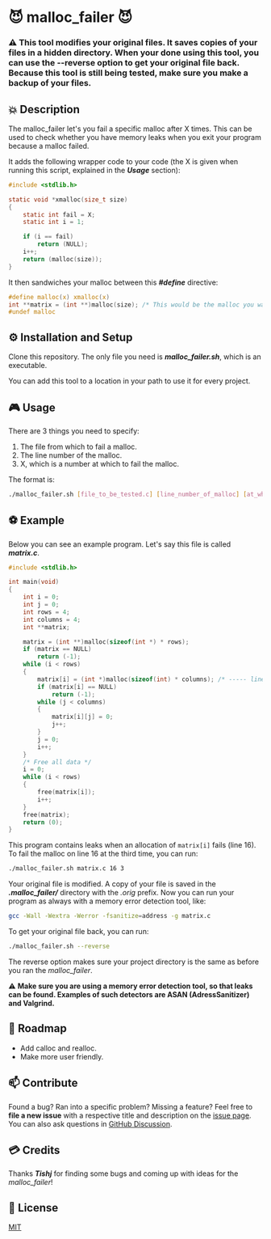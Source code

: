 # :smiling_imp: malloc_failer :smiling_imp:

### :warning: **This tool modifies your original files. It saves copies of your files in a hidden directory. When your done using this tool, you can use the --reverse option to get your original file back. Because this tool is still being tested, make sure you make a backup of your files.** 

## :boom: Description

The malloc_failer let's you fail a specific malloc after X times. This can be used to check whether you have memory leaks when you exit your program because a malloc failed.

It adds the following wrapper code to your code (the X is given when running this script, explained in the **_Usage_** section):

```C
#include <stdlib.h>

static void	*xmalloc(size_t size)
{
	static int fail = X;
	static int i = 1;

	if (i == fail)
		return (NULL);
	i++;
	return (malloc(size));
}
```

It then sandwiches your malloc between this **_#define_** directive:

```C
#define malloc(x) xmalloc(x)
int **matrix = (int **)malloc(size); /* This would be the malloc you want to fail */
#undef malloc
```

## :gear: Installation and Setup

Clone this repository. The only file you need is **_malloc_failer.sh_**, which is an executable.

You can add this tool to a location in your path to use it for every project.

## :video_game: Usage

There are 3 things you need to specify:<br>

1. The file from which to fail a malloc.
2. The line number of the malloc.
3. X, which is a number at which to fail the malloc.

The format is:

```sh
./malloc_failer.sh [file_to_be_tested.c] [line_number_of_malloc] [at_which_malloc_to_fail]
```

## :soccer: Example

Below you can see an example program. Let's say this file is called **_matrix.c_**.

```C
#include <stdlib.h>

int	main(void)
{
	int	i = 0;
	int	j = 0;
	int	rows = 4;
	int	columns = 4;
	int **matrix;

	matrix = (int **)malloc(sizeof(int *) * rows);
	if (matrix == NULL)
		return (-1);
	while (i < rows)
	{
		matrix[i] = (int *)malloc(sizeof(int) * columns); /* ----- line 16 ----- */
		if (matrix[i] == NULL)
			return (-1);
		while (j < columns)
		{
			matrix[i][j] = 0;
			j++;
		}
		j = 0;
		i++;
	}
	/* Free all data */
	i = 0;
	while (i < rows)
	{
		free(matrix[i]);
		i++;
	}
	free(matrix);
	return (0);
}
```
This program contains leaks when an allocation of `matrix[i]` fails (line 16). To fail the malloc on line 16 at the third time, you can run:

```sh
./malloc_failer.sh matrix.c 16 3
```

Your original file is modified. A copy of your file is saved in the **_.malloc_failer/_** directory with the *.orig* prefix. Now you can run your program as always with a memory error detection tool, like:

```sh
gcc -Wall -Wextra -Werror -fsanitize=address -g matrix.c
```

To get your original file back, you can run:

```sh
./malloc_failer.sh --reverse
```

The reverse option makes sure your project directory is the same as before you ran the *malloc_failer*.

:warning: **Make sure you are using a memory error detection tool, so that leaks can be found. Examples of such detectors are ASAN (AdressSanitizer) and Valgrind.**

## :compass: Roadmap
- Add calloc and realloc.
- Make more user friendly.

## :mailbox: Contribute

Found a bug? Ran into a specific problem? Missing a feature? Feel free to **file a new issue** with a respective title and description on the [issue page](https://github.com/hilmi-yilmaz/malloc_failer/issues). You can also ask questions in [GitHub Discussion](https://github.com/hilmi-yilmaz/malloc_failer/discussions). 

## :credit_card: Credits
Thanks **_Tishj_** for finding some bugs and coming up with ideas for the _malloc_failer_!

## :blue_book: License
[MIT](https://opensource.org/licenses/MIT)